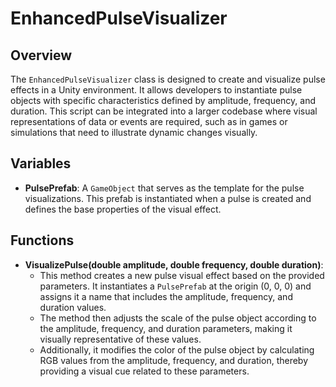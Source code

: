 # EnhancedPulseVisualizer

## Overview
The `EnhancedPulseVisualizer` class is designed to create and visualize pulse effects in a Unity environment. It allows developers to instantiate pulse objects with specific characteristics defined by amplitude, frequency, and duration. This script can be integrated into a larger codebase where visual representations of data or events are required, such as in games or simulations that need to illustrate dynamic changes visually.

## Variables
- **PulsePrefab**: A `GameObject` that serves as the template for the pulse visualizations. This prefab is instantiated when a pulse is created and defines the base properties of the visual effect.

## Functions
- **VisualizePulse(double amplitude, double frequency, double duration)**: 
  - This method creates a new pulse visual effect based on the provided parameters. It instantiates a `PulsePrefab` at the origin (0, 0, 0) and assigns it a name that includes the amplitude, frequency, and duration values. 
  - The method then adjusts the scale of the pulse object according to the amplitude, frequency, and duration parameters, making it visually representative of these values. 
  - Additionally, it modifies the color of the pulse object by calculating RGB values from the amplitude, frequency, and duration, thereby providing a visual cue related to these parameters.